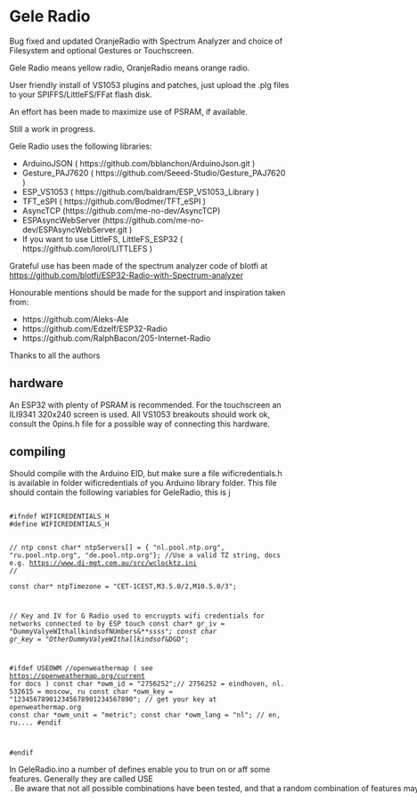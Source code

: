 # Gele Radio

Bug fixed and updated OranjeRadio with Spectrum Analyzer and choice of Filesystem and
optional Gestures or Touchscreen. 
<p />
Gele Radio means yellow radio, OranjeRadio means orange radio. 
<p />
User friendly install of VS1053 plugins and patches, just upload the .plg 
files to your SPIFFS/LittleFS/FFat flash disk.
<p />
An effort has been made to maximize use of PSRAM, if available.
<p />

Still a work in progress. 

<p />

Gele Radio uses the following libraries:
<ul>
 <li>ArduinoJSON ( https://github.com/bblanchon/ArduinoJson.git )</li>
 <li>Gesture_PAJ7620 ( https://github.com/Seeed-Studio/Gesture_PAJ7620 )</li>
 <li>ESP_VS1053 ( https://github.com/baldram/ESP_VS1053_Library )</li>
 <li>TFT_eSPI ( https://github.com/Bodmer/TFT_eSPI )</li>
 <li> AsyncTCP (https://github.com/me-no-dev/AsyncTCP)</li>
 <li>ESPAsyncWebServer (https://github.com/me-no-dev/ESPAsyncWebServer.git )</li>
 <li>If you want to use LittleFS, LittleFS_ESP32 ( https://github.com/lorol/LITTLEFS )</li>
</ul>
<p />

Grateful use has been made of the spectrum analyzer code of blotfi at
https://github.com/blotfi/ESP32-Radio-with-Spectrum-analyzer
<p />
Honourable mentions should be made for the support and inspiration taken from:
<ul>
<li>https://github.com/Aleks-Ale</li>
<li>https://github.com/Edzelf/ESP32-Radio</li>
<li>https://github.com/RalphBacon/205-Internet-Radio</li>
</ul>

Thanks to all the authors 

<h2>hardware</h2>
An ESP32 with plenty of PSRAM is recommended. For the touchscreen an ILI9341 320x240 screen is used.
All VS1053 breakouts should work ok, consult the 0pins.h file for a possible way of connecting this hardware.

<h2>compiling</h2>
Should compile with the Arduino EID, but make sure a file
wificredentials.h is available in folder wificredentials of you Arduino library folder.
This file should contain the following variables for GeleRadio, this is j
<p />

<code>
#ifndef WIFICREDENTIALS_H
#define WIFICREDENTIALS_H


// ntp
const char* ntpServers[]	= { "nl.pool.ntp.org", "ru.pool.ntp.org", "de.pool.ntp.org"};
//Use a valid TZ string, docs e.g. https://www.di-mgt.com.au/src/wclocktz.ini
//   
const char* ntpTimezone		= "CET-1CEST,M3.5.0/2,M10.5.0/3";



// Key and IV for G Radio used to encruypts wifi credentials for networks connected to by ESP touch
const char* gr_iv      = "DummyValyeWIthallkindsofNUmbers&****ssss";
const char* gr_key     = "OtherDummyValyeWIthallkindsof*&DGD";

#ifdef USEOWM
//openweathermap ( see https://openweathermap.org/current for docs )
const char	*owm_id   = "2756252";// 2756252 = eindhoven, nl. 532615 = moscow, ru
const char	*owm_key  = "123456789012345678901234567890"; // get your key at openweathermap.org
const char	*owm_unit = "metric"; 
const char	*owm_lang = "nl"; // en, ru....
#endif

#endif
</code>
 
In GeleRadio.ino a number of defines enable you to trun on or aff some features.
Generally they are called USE<option>. Be aware that not all possible combinations 
have been tested, and that a random combination of features may show random and undefined behaviour.

 
